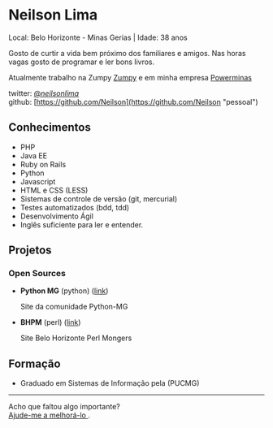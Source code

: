 # Neilson Lima

Local: Belo Horizonte - Minas Gerias | Idade: 38 anos

Gosto de curtir a vida bem próximo dos familiares e amigos. Nas horas vagas gosto de programar e ler bons livros.

Atualmente trabalho na Zumpy [Zumpy](http://www.zumpy.com.br/ "Link") e em minha empresa [Powerminas](http://powerminas.com.br "link")

twitter: [@_neilsonlima_](https://twitter.com/_neilsonlima_ "pessoal")  
github: [https://github.com/Neilson](https://github.com/Neilson "pessoal")

## Conhecimentos

* PHP
* Java EE
* Ruby on Rails
* Python
* Javascript
* HTML e CSS (LESS)
* Sistemas de controle de versão (git, mercurial)
* Testes automatizados (bdd, tdd)
* Desenvolvimento Ágil
* Inglês suficiente para ler e entender.

## Projetos

### Open Sources

* **Python MG** (python) ([link](https://github.com/pythonmg/python-mg "github"))  
 
   Site da comunidade Python-MG

* **BHPM** (perl) ([link](https://github.com/lucas1/BHPM "github"))  

   Site Belo Horizonte Perl Mongers

## Formação

* Graduado em Sistemas de Informação pela (PUCMG)
 

--- 

  
Acho que faltou algo importante?  
[Ajude-me a melhorá-lo ](https://github.com/inbox/new/Neilson "Ajude-me a melhorá-lo ").
